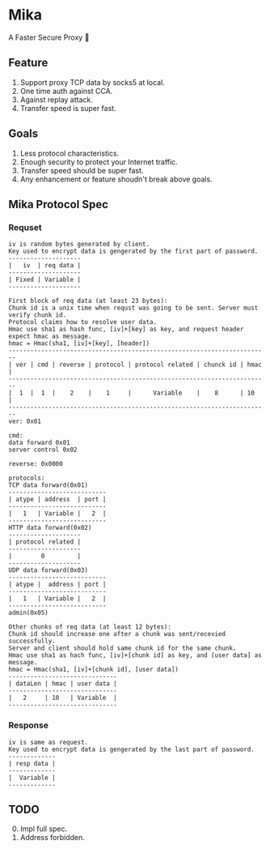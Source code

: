 # Mika
A Faster Secure Proxy :rocket:

## Feature
1. Support proxy TCP data by socks5 at local.
1. One time auth against CCA. 
1. Against replay attack.
1. Transfer speed is super fast.

## Goals
1. Less protocol characteristics.
1. Enough security to protect your Internet traffic.
1. Transfer speed should be super fast.
1. Any enhancement or feature shoudn't break above goals.


## Mika Protocol Spec

### Requset
```
iv is random bytes generated by client.
Key used to encrypt data is gengerated by the first part of password.
--------------------
|   iv  | req data |
--------------------
| Fixed | Variable |
--------------------
```
```
First block of req data (at least 23 bytes):
Chunk id is a unix time when requst was going to be sent. Server must verify chunk id.
Protocol claims how to resolve user data.
Hmac use sha1 as hash func, [iv]+[key] as key, and request header expect hmac as message.
hmac = Hmac(sha1, [iv]+[key], [header])
------------------------------------------------------------------------
| ver | cmd | reverse | protocol | protocol related | chunck id | hmac |
------------------------------------------------------------------------
|  1  |  1  |    2    |    1     |      Variable    |    8      | 10   |
------------------------------------------------------------------------
ver: 0x01

cmd:
data forward 0x01
server control 0x02

reverse: 0x0000

protocols:
TCP data forward(0x01)
---------------------------
| atype | address  | port |
---------------------------
|   1   | Variable |   2  |
---------------------------
HTTP data forward(0x02)
--------------------
| protocol related |
--------------------
|        0         |
--------------------
UDP data forward(0x03)
---------------------------
| atype |  address | port |
---------------------------
|   1   | Variable |   2  |
---------------------------
admin(0x05)
```
```
Other chunks of req data (at least 12 bytes):
Chunk id should increase one after a chunk was sent/recevied successfully. 
Server and client should hold same chunk id for the same chunk.
Hmac use sha1 as hach func, [iv]+[chunk id] as key, and [user data] as message.
hmac = Hmac(sha1, [iv]+[chunk id], [user data])
------------------------------
| dataLen | hmac | user data |
------------------------------
|   2     | 10   | Variable  |
------------------------------
```

### Response
```
iv is same as request.
Key used to encrypt data is gengerated by the last part of password.
-------------
| resp data |
-------------
|  Variable |
-------------
```

## TODO
0. Impl full spec.
2. Address forbidden.
